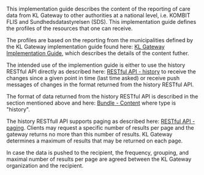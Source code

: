 This implementation guide describes the content of the reporting of care data from KL Gateway to other authorities at a national level, i.e. KOMBIT FLIS and Sundhedsdatastyrelsen (SDS). This implementation guide defines the profiles of the resources that one can receive.

The profiles are based on the reporting from the municipalities defined by the KL Gateway implementation guide found here: [KL Gateway Implementation Guide](http://build.fhir.org/ig/hl7dk/kl-gateway), which describes the details of the content futher.

The intended use of the implemention guide is either to use the history RESTful API directly as described here: [RESTful API - history](https://www.hl7.org/fhir/http.html#history) to receive the changes since a given point in time (last time asked) or receive push messages of changes in the format returned from the history RESTful API.

The format of data returned from the history RESTful API is described in the section mentioned above and here: [Bundle - Content](https://www.hl7.org/fhir/bundle.html) where type is "history".

The history RESTfull API supports paging as described here: [RESTful API - paging](https://www.hl7.org/fhir/http.html#paging). Clients may request a specific number of results per page and the gateway returns no more than this number of results. KL Gateway determines a maximum of results that may be returned on each page.

In case the data is pushed to the recipient, the frequency, grouping, and maximal number of results per page are agreed between the KL Gateway organization and the recipient.